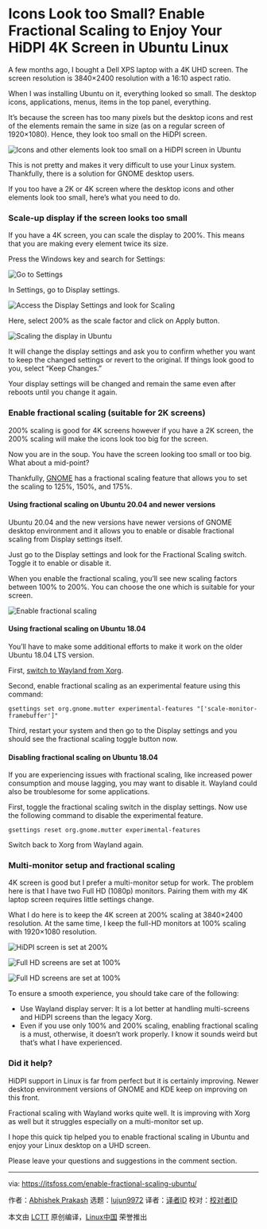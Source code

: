 [#]: subject: "Icons Look too Small? Enable Fractional Scaling to Enjoy Your HiDPI 4K Screen in Ubuntu Linux"
[#]: via: "https://itsfoss.com/enable-fractional-scaling-ubuntu/"
[#]: author: "Abhishek Prakash https://itsfoss.com/author/abhishek/"
[#]: collector: "lujun9972"
[#]: translator: " "
[#]: reviewer: " "
[#]: publisher: " "
[#]: url: " "

Icons Look too Small? Enable Fractional Scaling to Enjoy Your HiDPI 4K Screen in Ubuntu Linux
======

A few months ago, I bought a Dell XPS laptop with a 4K UHD screen. The screen resolution is 3840×2400 resolution with a 16:10 aspect ratio.

When I was installing Ubuntu on it, everything looked so small. The desktop icons, applications, menus, items in the top panel, everything.

It’s because the screen has too many pixels but the desktop icons and rest of the elements remain the same in size (as on a regular screen of 1920×1080). Hence, they look too small on the HiDPI screen.

![Icons and other elements look too small on a HiDPI screen in Ubuntu][1]

This is not pretty and makes it very difficult to use your Linux system. Thankfully, there is a solution for GNOME desktop users.

If you too have a 2K or 4K screen where the desktop icons and other elements look too small, here’s what you need to do.

### Scale-up display if the screen looks too small

If you have a 4K screen, you can scale the display to 200%. This means that you are making every element twice its size.

Press the Windows key and search for Settings:

![Go to Settings][2]

In Settings, go to Display settings.

![Access the Display Settings and look for Scaling][3]

Here, select 200% as the scale factor and click on Apply button.

![Scaling the display in Ubuntu][4]

It will change the display settings and ask you to confirm whether you want to keep the changed settings or revert to the original. If things look good to you, select “Keep Changes.”

Your display settings will be changed and remain the same even after reboots until you change it again.

### Enable fractional scaling (suitable for 2K screens)

200% scaling is good for 4K screens however if you have a 2K screen, the 200% scaling will make the icons look too big for the screen.

Now you are in the soup. You have the screen looking too small or too big. What about a mid-point?

Thankfully, [GNOME][5] has a fractional scaling feature that allows you to set the scaling to 125%, 150%, and 175%.

#### Using fractional scaling on Ubuntu 20.04 and newer versions

Ubuntu 20.04 and the new versions have newer versions of GNOME desktop environment and it allows you to enable or disable fractional scaling from Display settings itself.

Just go to the Display settings and look for the Fractional Scaling switch. Toggle it to enable or disable it.

When you enable the fractional scaling, you’ll see new scaling factors between 100% to 200%. You can choose the one which is suitable for your screen.

![Enable fractional scaling][6]

#### Using fractional scaling on Ubuntu 18.04

You’ll have to make some additional efforts to make it work on the older Ubuntu 18.04 LTS version.

First, [switch to Wayland from Xorg][7].

Second, enable fractional scaling as an experimental feature using this command:

```
gsettings set org.gnome.mutter experimental-features "['scale-monitor-framebuffer']"
```

Third, restart your system and then go to the Display settings and you should see the fractional scaling toggle button now.

#### Disabling fractional scaling on Ubuntu 18.04

If you are experiencing issues with fractional scaling, like increased power consumption and mouse lagging, you may want to disable it. Wayland could also be troublesome for some applications.

First, toggle the fractional scaling switch in the display settings. Now use the following command to disable the experimental feature.

```
gsettings reset org.gnome.mutter experimental-features
```

Switch back to Xorg from Wayland again.

### Multi-monitor setup and fractional scaling

4K screen is good but I prefer a multi-monitor setup for work. The problem here is that I have two Full HD (1080p) monitors. Pairing them with my 4K laptop screen requires little settings change.

What I do here is to keep the 4K screen at 200% scaling at 3840×2400 resolution. At the same time, I keep the full-HD monitors at 100% scaling with 1920×1080 resolution.

![HiDPI screen is set at 200%][8]

![Full HD screens are set at 100%][9]

![Full HD screens are set at 100%][10]

To ensure a smooth experience, you should take care of the following:

  * Use Wayland display server: It is a lot better at handling multi-screens and HiDPI screens than the legacy Xorg.
  * Even if you use only 100% and 200% scaling, enabling fractional scaling is a must, otherwise, it doesn’t work properly. I know it sounds weird but that’s what I have experienced.



### Did it help?

HiDPI support in Linux is far from perfect but it is certainly improving. Newer desktop environment versions of GNOME and KDE keep on improving on this front.

Fractional scaling with Wayland works quite well. It is improving with Xorg as well but it struggles especially on a multi-monitor set up.

I hope this quick tip helped you to enable fractional scaling in Ubuntu and enjoy your Linux desktop on a UHD screen.

Please leave your questions and suggestions in the comment section.

--------------------------------------------------------------------------------

via: https://itsfoss.com/enable-fractional-scaling-ubuntu/

作者：[Abhishek Prakash][a]
选题：[lujun9972][b]
译者：[译者ID](https://github.com/译者ID)
校对：[校对者ID](https://github.com/校对者ID)

本文由 [LCTT](https://github.com/LCTT/TranslateProject) 原创编译，[Linux中国](https://linux.cn/) 荣誉推出

[a]: https://itsfoss.com/author/abhishek/
[b]: https://github.com/lujun9972
[1]: https://itsfoss.com/wp-content/uploads/2021/08/HiDPI-screen-icons-too-small-in-Ubuntu.webp
[2]: https://i2.wp.com/itsfoss.com/wp-content/uploads/2021/05/settings-application-ubuntu.jpg?resize=800%2C247&ssl=1
[3]: https://i0.wp.com/itsfoss.com/wp-content/uploads/2021/08/display-settings-scaling-ubuntu.png?resize=800%2C432&ssl=1
[4]: https://i2.wp.com/itsfoss.com/wp-content/uploads/2021/08/scale-display-ubuntu.png?resize=800%2C443&ssl=1
[5]: https://www.gnome.org/
[6]: https://i2.wp.com/itsfoss.com/wp-content/uploads/2021/08/enable-fractional-scaling.png?resize=800%2C452&ssl=1
[7]: https://itsfoss.com/switch-xorg-wayland/
[8]: https://itsfoss.com/wp-content/uploads/2021/08/fractional-scaling-ubuntu-multi-monitor-3.webp
[9]: https://itsfoss.com/wp-content/uploads/2021/08/fractional-scaling-ubuntu-multi-monitor-2.webp
[10]: https://itsfoss.com/wp-content/uploads/2021/08/fractional-scaling-ubuntu-multi-monitor-1.webp
